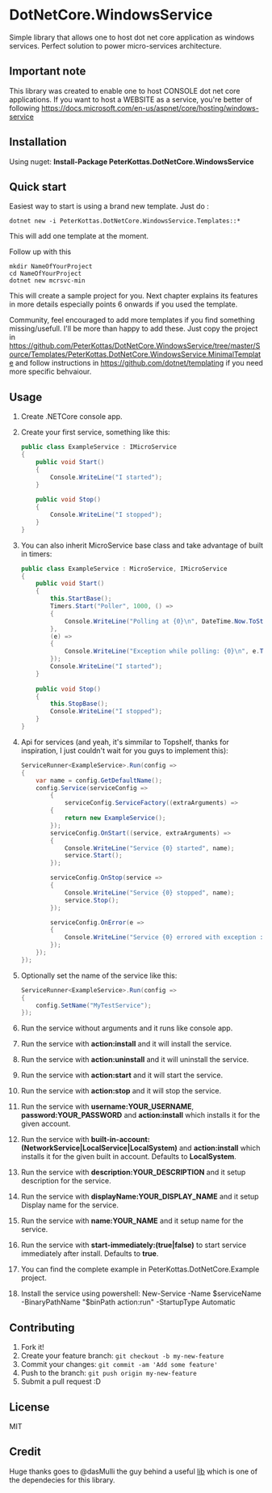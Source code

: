 # DotNetCore.WindowsService

Simple library that allows one to host dot net core application as windows services. Perfect solution to power micro-services architecture.

## Important note 

This library was created to enable one to host CONSOLE dot net core applications. If you want to host a WEBSITE as a service, you're better of following https://docs.microsoft.com/en-us/aspnet/core/hosting/windows-service

## Installation

Using nuget:
**Install-Package PeterKottas.DotNetCore.WindowsService**

## Quick start

Easiest way to start is using a brand new template. Just do :
```
dotnet new -i PeterKottas.DotNetCore.WindowsService.Templates::*
```
This will add one template at the moment.

Follow up with this
```
mkdir NameOfYourProject
cd NameOfYourProject
dotnet new mcrsvc-min
```
This will create a sample project for you. Next chapter explains its features in more details especially points 6 onwards if you used the template.

Community, feel encouraged to add more templates if you find something missing/usefull. I'll be more than happy to add these. Just copy the project in https://github.com/PeterKottas/DotNetCore.WindowsService/tree/master/Source/Templates/PeterKottas.DotNetCore.WindowsService.MinimalTemplate and follow instructions in https://github.com/dotnet/templating if you need more specific behvaiour.

## Usage

1. Create .NETCore console app.
	
2. Create your first service, something like this:
	```cs
	public class ExampleService : IMicroService
	{
		public void Start()
		{
			Console.WriteLine("I started");
		}
		
		public void Stop()
		{
			Console.WriteLine("I stopped");
		}
	}
	```
2. You can also inherit MicroService base class and take advantage of built in timers:
	```cs
	public class ExampleService : MicroService, IMicroService
	{
		public void Start()
		{
			this.StartBase();
			Timers.Start("Poller", 1000, () =>
			{
				Console.WriteLine("Polling at {0}\n", DateTime.Now.ToString("o"));
			},
			(e) =>
			{
				Console.WriteLine("Exception while polling: {0}\n", e.ToString());
			});
			Console.WriteLine("I started");
		}
		
		public void Stop()
		{
			this.StopBase();
			Console.WriteLine("I stopped");
		}
	}
	```
3. Api for services (and yeah, it's simmilar to Topshelf, thanks for inspiration, I just couldn't wait for you guys to implement this):
	```cs
	ServiceRunner<ExampleService>.Run(config =>
	{
		var name = config.GetDefaultName();
		config.Service(serviceConfig =>
			{
				serviceConfig.ServiceFactory((extraArguments) =>
			{
				return new ExampleService();
			});
			serviceConfig.OnStart((service, extraArguments) =>
			{
				Console.WriteLine("Service {0} started", name);
				service.Start();
			});

			serviceConfig.OnStop(service =>
			{
				Console.WriteLine("Service {0} stopped", name);
				service.Stop();
			});

			serviceConfig.OnError(e =>
			{
				Console.WriteLine("Service {0} errored with exception : {1}", name, e.Message);
			});
		});
	});
	```
4. Optionally set the name of the service like this:
	
	```cs
	ServiceRunner<ExampleService>.Run(config =>
	{
		config.SetName("MyTestService");
	});
	```
5. Run the service without arguments and it runs like console app.
6. Run the service with **action:install** and it will install the service.
7. Run the service with **action:uninstall** and it will uninstall the service.
8. Run the service with **action:start** and it will start the service.
9. Run the service with **action:stop** and it will stop the service.
10. Run the service with **username:YOUR_USERNAME**, **password:YOUR_PASSWORD** and **action:install** which installs it for the given account.
11. Run the service with **built-in-account:(NetworkService|LocalService|LocalSystem)** and **action:install** which installs it for the given built in account. Defaults to **LocalSystem**.
12. Run the service with **description:YOUR_DESCRIPTION** and it setup description for the service.
13. Run the service with **displayName:YOUR_DISPLAY_NAME** and it setup Display name for the service.
14. Run the service with **name:YOUR_NAME** and it setup name for the service.
15. Run the service with **start-immediately:(true|false)** to start service immediately after install. Defaults to **true**.
16. You can find the complete example in PeterKottas.DotNetCore.Example project.
17. Install the service using powershell: New-Service -Name $serviceName -BinaryPathName "$binPath action:run" -StartupType Automatic

## Contributing

1. Fork it!
2. Create your feature branch: `git checkout -b my-new-feature`
3. Commit your changes: `git commit -am 'Add some feature'`
4. Push to the branch: `git push origin my-new-feature`
5. Submit a pull request :D

## License

MIT 

## Credit

Huge thanks goes to @dasMulli the guy behind a useful [lib](https://github.com/dasMulli/dotnet-win32-service) which is one of the dependecies for this library.
